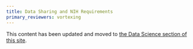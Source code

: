 ```yaml
---
title: Data Sharing and NIH Requirements
primary_reviewers: vortexing
---
```

This content has been updated and moved to [the Data Science section of this site](/datascience/ds_index/).